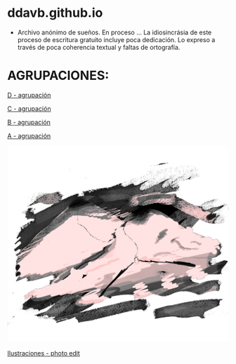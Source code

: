 # ddavb.github.io

- Archivo anónimo de sueños. En proceso ...
La idiosincrásia de este proceso de escritura gratuito incluye poca dedicación. Lo expreso a través de poca coherencia textual y faltas de ortografía.


# AGRUPACIONES:

[D - agrupación](./historias/User1/Archivo_sueños_User1-D.md)

[C - agrupación](./historias/User1/Archivo_sueños_User1-C.md)

[B - agrupación](./historias/User1/Archivo_sueños_User1-B.md)

[A - agrupación](./historias/User1/Archivo_sueños_User1-A.md)


![melt my brain](https://raw.githubusercontent.com/ddavb/ddavb.github.io/master/_images/7AA.png)


[Ilustraciones - photo edit](./ilustraciones.md)
